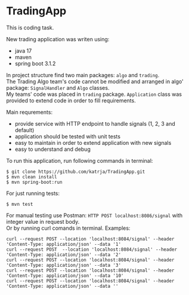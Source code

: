 # TradingApp
This is coding task. 

New trading application was writen using:
- java 17
- maven
- spring boot 3.1.2

In project structure find two main packages: `algo` and `trading`.\
The Trading Algo team's code cannot be modified and arranged in algo' package: `SignalHandler` and `Algo` classes.\
My teams' code was placed in `trading` package. `Application` class was provided to extend code in order to fill requirements.

Main requrements:
- provide service with HTTP endpoint to handle signals (1, 2, 3 and default)
- application should be tested with unit tests
- easy to maintain in order to extend application with new signals
- easy to understand and debug

To run this application, run following commands in terminal:
```
$ git clone https://github.com/katrja/TradingApp.git
$ mvn clean install
$ mvn spring-boot:run
```
For just running tests: 
```
$ mvn test
```
For manual testing use Postman: `HTTP POST localhost:8086/signal` with integer value in request body.\
Or by running curl comands in terminal. Examples:
```
curl --request POST --location 'localhost:8084/signal' --header 'Content-Type: application/json' --data '1'
curl --request POST  --location 'localhost:8084/signal' --header 'Content-Type: application/json' --data '2'
curl --request POST --location 'localhost:8084/signal' --header 'Content-Type: application/json' --data '3'
curl --request POST --location 'localhost:8084/signal' --header 'Content-Type: application/json' --data '10'
curl --request POST --location 'localhost:8084/signal' --header 'Content-Type: application/json' --data ''
```






